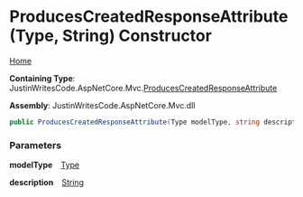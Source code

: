 # ProducesCreatedResponseAttribute\(Type, String\) Constructor

[Home](../../../README.md)

**Containing Type**: JustinWritesCode\.AspNetCore\.Mvc\.[ProducesCreatedResponseAttribute](../README.md)

**Assembly**: JustinWritesCode\.AspNetCore\.Mvc\.dll

```csharp
public ProducesCreatedResponseAttribute(Type modelType, string description = "The resource was created successfully.")
```

### Parameters

**modelType** &ensp; [Type](https://docs.microsoft.com/en-us/dotnet/api/system.type)

**description** &ensp; [String](https://docs.microsoft.com/en-us/dotnet/api/system.string)